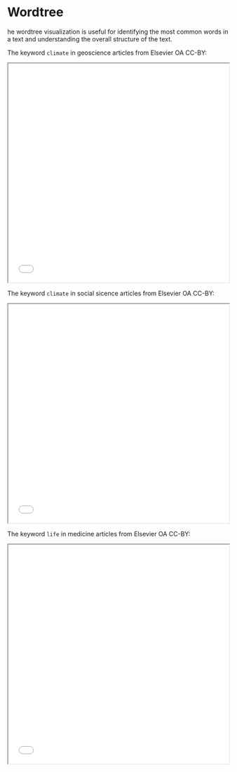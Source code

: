 # Wordtree

he wordtree visualization is useful for identifying the most common words in a text and understanding the overall structure of the text.

The keyword `climate` in geoscience articles from Elsevier OA CC-BY:

<iframe src="../wordtree_climate_geo.html" width="100%" height="500px">
   <p>Your browser does not support iframes.</p>
</iframe>

The keyword `climate` in social sicence articles from Elsevier OA CC-BY:

<iframe src="../wordtree_climate_social_science.html" width="100%" height="500px">
    <p>Your browser does not support iframes.</p>
</iframe>

The keyword `life` in medicine articles from Elsevier OA CC-BY:

<iframe src="../wordtree_life_medicine.html" width="100%" height="500px">
    <p>Your browser does not support iframes.</p>
</iframe>